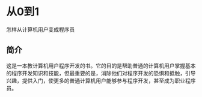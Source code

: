 # 从0到1
怎样从计算机用户变成程序员

## 简介
这是一本教计算机用户程序开发的书。它的目的是帮助普通的计算机用户掌握基本的程序开发知识和技能，但最重要的是，消除他们对程序开发的恐惧和抵触，引导兴趣，提供入门，使更多的普通计算机用户能够参与程序开发，甚至成为职业程序员。

